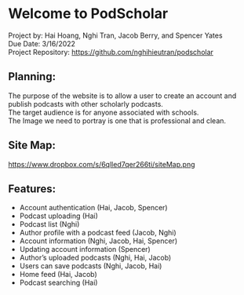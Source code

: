 # Welcome to PodScholar
Project by: Hai Hoang, Nghi Tran, Jacob Berry, and Spencer Yates<br />
Due Date: 3/16/2022<br />
Project Repository: https://github.com/nghihieutran/podscholar<br />

## Planning:
The purpose of the website is to allow a user to create an account and publish podcasts with other scholarly podcasts.<br />
The target audience is for anyone associated with schools.<br />
The Image we need to portray is one that is professional and clean.<br />

## Site Map:

https://www.dropbox.com/s/6qlled7qer266ti/siteMap.png

## Features:
* Account authentication (Hai, Jacob, Spencer)
* Podcast uploading (Hai)
* Podcast list (Nghi)
* Author profile with a podcast feed (Jacob, Nghi)
* Account information (Nghi, Jacob, Hai, Spencer)
* Updating account information (Spencer)
* Author’s uploaded podcasts (Nghi, Hai, Jacob)
* Users can save podcasts (Nghi, Jacob, Hai)
* Home feed (Hai, Jacob)
* Podcast searching (Hai)

